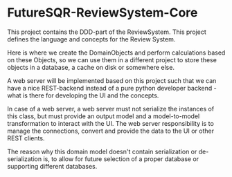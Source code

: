 # FutureSQR-ReviewSystem-Core

This project contains the DDD-part of the ReviewSystem. This project defines the language and concepts
for the Review System.

Here is where we create the DomainObjects and perform calculations based on these Objects, so we can
use them in a different project to store these objects in a database, a cache on disk or somewhere 
else.

A web server will be implemented based on this project such that we can have a nice REST-backend instead
of a pure python developer backend - what is there for developing the UI and the concepts.

In case of a web server, a web server must not serialize the instances of this class, but 
must provide an output model and a model-to-model transformation to interact with the UI. 
The web server responsibility is to manage the connections, convert and provide the data to 
the UI or other REST clients.

The reason why this domain model doesn't contain serialization or de-serialization is, to allow
for future selection of a proper database or supporting different databases.